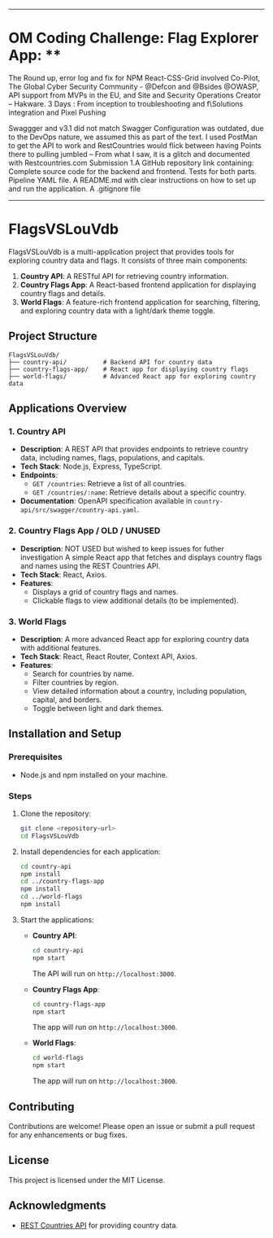 --------------------------------

# OM Coding Challenge: Flag Explorer App: **
The Round up, error log and fix for NPM React-CSS-Grid involved Co-Pilot, The Global Cyber Security Community - @Defcon and @Bsides @OWASP, 
API support from MVPs in the EU, and Site and Security Operations Creator – Hakware.
3 Days : From inception to troubleshooting and f\Solutions integration and Pixel Pushing

Swaggger and v3.1 did not match 
Swagger Configuration was outdated, due to the DevOps nature, we assumed this as part of the text.
I used PostMan to get the API to work and RestCountries would flick between having Points there to pulling jumbled – From what I saw, it is a glitch and documented with  Restcountries.com
Submission
1.A GitHub repository link containing:
Complete source code for the backend and frontend.
Tests for both parts.
Pipeline YAML file.
A README.md with clear instructions on how to set up and run the application.
A .gitignore file

-----------------------------------------------------------------


# FlagsVSLouVdb

FlagsVSLouVdb is a multi-application project that provides tools for exploring country data and flags. It consists of three main components:

1. **Country API**: A RESTful API for retrieving country information.
2. **Country Flags App**: A React-based frontend application for displaying country flags and details.
3. **World Flags**: A feature-rich frontend application for searching, filtering, and exploring country data with a light/dark theme toggle.

## Project Structure

```
FlagsVSLouVdb/
├── country-api/          # Backend API for country data
├── country-flags-app/    # React app for displaying country flags
├── world-flags/          # Advanced React app for exploring country data
```

## Applications Overview

### 1. Country API
- **Description**: A REST API that provides endpoints to retrieve country data, including names, flags, populations, and capitals.
- **Tech Stack**: Node.js, Express, TypeScript.
- **Endpoints**:
  - `GET /countries`: Retrieve a list of all countries.
  - `GET /countries/:name`: Retrieve details about a specific country.
- **Documentation**: OpenAPI specification available in `country-api/src/swagger/country-api.yaml`.

### 2. Country Flags App / OLD / UNUSED
- **Description**: NOT USED but wished to keep issues for futher investigation A simple React app that fetches and displays country flags and names using the REST Countries API.
- **Tech Stack**: React, Axios.
- **Features**:
  - Displays a grid of country flags and names.
  - Clickable flags to view additional details (to be implemented).

### 3. World Flags
- **Description**: A more advanced React app for exploring country data with additional features.
- **Tech Stack**: React, React Router, Context API, Axios.
- **Features**:
  - Search for countries by name.
  - Filter countries by region.
  - View detailed information about a country, including population, capital, and borders.
  - Toggle between light and dark themes.

## Installation and Setup

### Prerequisites
- Node.js and npm installed on your machine.

### Steps
1. Clone the repository:
   ```bash
   git clone <repository-url>
   cd FlagsVSLouVdb
   ```

2. Install dependencies for each application:
   ```bash
   cd country-api
   npm install
   cd ../country-flags-app
   npm install
   cd ../world-flags
   npm install
   ```

3. Start the applications:
   - **Country API**:
     ```bash
     cd country-api
     npm start
     ```
     The API will run on `http://localhost:3000`.

   - **Country Flags App**:
     ```bash
     cd country-flags-app
     npm start
     ```
     The app will run on `http://localhost:3000`.

   - **World Flags**:
     ```bash
     cd world-flags
     npm start
     ```
     The app will run on `http://localhost:3000`.

## Contributing

Contributions are welcome! Please open an issue or submit a pull request for any enhancements or bug fixes.

## License

This project is licensed under the MIT License.

## Acknowledgments

- [REST Countries API](https://restcountries.com/) for providing country data.
